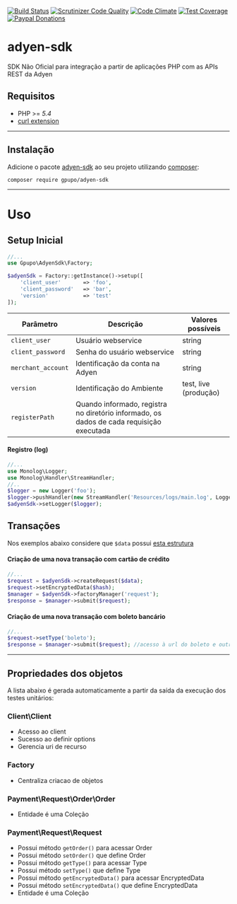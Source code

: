 [![Build Status](https://secure.travis-ci.org/gpupo/adyen-sdk.png?branch=master)](http://travis-ci.org/gpupo/adyen-sdk)
[![Scrutinizer Code Quality](https://scrutinizer-ci.com/g/gpupo/adyen-sdk/badges/quality-score.png?b=master)](https://scrutinizer-ci.com/g/gpupo/adyen-sdk/?branch=master)
[![Code Climate](https://codeclimate.com/github/gpupo/adyen-sdk/badges/gpa.svg)](https://codeclimate.com/github/gpupo/adyen-sdk)
[![Test Coverage](https://codeclimate.com/github/gpupo/adyen-sdk/badges/coverage.svg)](https://codeclimate.com/github/gpupo/adyen-sdk/coverage)
[![Paypal Donations](https://www.paypalobjects.com/en_US/i/btn/btn_donate_SM.gif)](https://www.paypal.com/cgi-bin/webscr?cmd=_s-xclick&hosted_button_id=EK6F2WRKG7GNN&item_name=adyen-sdk)

# adyen-sdk

SDK Não Oficial para integração a partir de aplicações PHP com as APIs REST da Adyen

## Requisitos

* PHP >= *5.4*
* [curl extension](http://php.net/manual/en/intro.curl.php)

---

## Instalação

Adicione o pacote [adyen-sdk](https://packagist.org/packages/gpupo/adyen-sdk) ao seu projeto utilizando [composer](http://getcomposer.org):

    composer require gpupo/adyen-sdk

---

# Uso

## Setup Inicial

```PHP
//...
use Gpupo\AdyenSdk\Factory;

$adyenSdk = Factory::getInstance()->setup([
    'client_user'       => 'foo',
    'client_password'   => 'bar',
    'version'           => 'test'
]);

```

Parâmetro | Descrição | Valores possíveis
----------|-----------|------------------
``client_user``|Usuário webservice| string
``client_password``|Senha do usuário webservice| string
``merchant_account``|Identificação da conta na Adyen| string
``version``|Identificação do Ambiente| test, live (produção)
``registerPath``|Quando informado, registra no diretório informado, os dados de cada requisição executada

#### Registro (log)

``` PHP
//...
use Monolog\Logger;
use Monolog\Handler\StreamHandler;
//..
$logger = new Logger('foo');
$logger->pushHandler(new StreamHandler('Resources/logs/main.log', Logger::DEBUG));
$adyenSdk->setLogger($logger);

```
## Transações

Nos exemplos abaixo considere que ``$data`` possui [esta estrutura](https://github.com/gpupo/adyen-sdk/blob/master/Resources/fixtures/payment/request/request.json)

#### Criação de uma nova transação com cartão de crédito

``` PHP
//...
$request = $adyenSdk->createRequest($data);
$request->setEncryptedData($hash);
$manager = $adyenSdk->factoryManager('request');
$response = $manager->submit($request);

```

#### Criação de uma nova transação com boleto bancário


``` PHP
//...
$request->setType('boleto');
$response = $manager->submit($request); //acesso à url do boleto e outras informações

```

---

## Propriedades dos objetos

A lista abaixo é gerada automaticamente a partir da saída da execução dos testes unitários:

<!--
phpunit --testdox | grep -vi php |  sed "s/.*\[*]/-/" | sed 's/.*Gpupo.*/&\'$'\n/g' | sed 's/.*Gpupo.*/&\'$'\n/g' | sed 's/Gpupo\\Tests\\AdyenSdk\\/### /g' | sed '/./,/^$/!d' >> README.md
-->
### Client\Client

- Acesso ao client
- Sucesso ao definir options
- Gerencia uri de recurso

### Factory

- Centraliza criacao de objetos

### Payment\Request\Order\Order

- Entidade é uma Coleção

### Payment\Request\Request

- Possui método ``getOrder()`` para acessar Order
- Possui método ``setOrder()`` que define Order
- Possui método ``getType()`` para acessar Type
- Possui método ``setType()`` que define Type
- Possui método ``getEncryptedData()`` para acessar EncryptedData
- Possui método ``setEncryptedData()`` que define EncryptedData
- Entidade é uma Coleção

